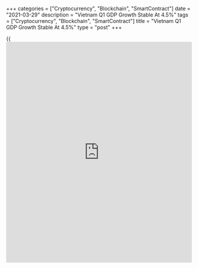 +++
categories = ["Cryptocurrency", "Blockchain", "SmartContract"]
date = "2021-03-29"
description = "Vietnam Q1 GDP Growth Stable At 4.5%"
tags = ["Cryptocurrency", "Blockchain", "SmartContract"]
title = "Vietnam Q1 GDP Growth Stable At 4.5%"
type = "post"
+++

{{<iframe id="large-banner" src="https://www.bounty.group/#slide=13.0" width="100%" height="600" scrolling="no" style="border: 0px solid rgb(216, 221, 230); border-radius: 3px;">}}

Vietnam's [economy][1] expanded at a steady pace in the first quarter,
official data showed on Monday.

Gross domestic product grew 4.5 percent year-on-year in the first
quarter, the same rate as seen in the fourth quarter.

The annual growth was largely driven by robust exports, which was up 22
percent. At the same time, imports advanced 26.3 percent.

The economy lost a little momentum in the first quarter due to a renewed
virus outbreak, but with the latest wave quashed and most restrictions
now lifted, the economy should bounce back strongly over the coming
quarters, Gareth Leather, an economist at Capital Economics, said.

Data showed that consumer prices climbed at a faster pace of 1.16
percent in the first quarter from the same period last year.

For comments and feedback [contact](https://www.playgroundfx.com/contact/): editorial@rtt[news](https://www.letsplayfx.com/blog/forex-news-website/).com

[Economic News][1]

 **What parts of the world are seeing the best (and worst) economic
performances lately? Click[here][2] to check out our [Econ Scorecard][2]
and find out! See up-to-the-moment [ranking](https://www.playgroundfx.com/blog/crypto-exchange-ranking/)s for the best and worst
performers in [GDP][3], [unemployment rate][4], [inflation][5] and much
more.**

   1. www.rtt[news](https://www.letsplayfx.com/blog/forex-news-website/).com/Content/EconomicNews.aspx
   2. www.rtt[news](https://www.letsplayfx.com/blog/forex-news-website/).com/economic-scorecard/world-rank/retail-sales/highest-performance.aspx
   3. www.rtt[news](https://www.letsplayfx.com/blog/forex-news-website/).com/economic-scorecard/world-rank/GDP/highest-performance.aspx
   4. www.rtt[news](https://www.letsplayfx.com/blog/forex-news-website/).com/economic-scorecard/world-rank/unemployment-rate/lowest-performance.aspx
   5. www.rtt[news](https://www.letsplayfx.com/blog/forex-news-website/).com/economic-scorecard/world-rank/CPI/highest-performance.aspx